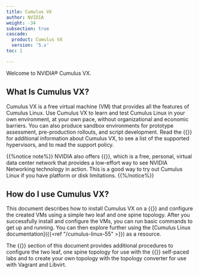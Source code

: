 ```yaml
---
title: Cumulus VX
author: NVIDIA
weight: -34
subsection: true
cascade:
  product: Cumulus VX
  version: '5.x'
toc: 1

---
```

Welcome to NVIDIA&#174; Cumulus VX.

<!-- vale off -->
## What Is Cumulus VX?
<!-- vale on -->

Cumulus VX is a free virtual machine (VM) that provides all the features of Cumulus Linux. Use Cumulus VX to learn and test Cumulus Linux in your own environment, at your own pace, without organizational and economic barriers. You can also produce sandbox environments for prototype assessment, pre-production rollouts, and script development. Read the {{<link url="/Overview" text="Cumulus VX overview">}} for additional information about Cumulus VX, to see a list of the supported hypervisors, and to read the support policy.

{{%notice note%}}
NVIDIA also offers {{<exlink url="https://www.nvidia.com/en-us/networking/ethernet-switching/air/" text="NVIDIA AIR">}}, which is a free, personal, virtual data center network that provides a low-effort way to see NVIDIA Networking technology in action. This is a good way to try out Cumulus Linux if you have platform or disk limitations.
{{%/notice%}}

<!-- vale off -->
## How do I use Cumulus VX?
<!-- vale on -->

This document describes how to install Cumulus VX on a {{<link url="Overview#supported-hypervisors" text="supported hypervisor">}} and configure the created VMs using a simple two leaf and one spine topology. After you successfully install and configure the VMs, you can run basic commands to get up and running. You can then explore further using the [Cumulus Linux documentation]({{<ref "/cumulus-linux-55" >}}) as a resource.

The {{<link url="Advanced-Configuration" text="Advanced Configuration">}} section of this document provides additional procedures to configure the two leaf, one spine topology for use with the {{<exlink url="https://www.nvidia.com/en-us/networking/linux-on-demand/" text="Cumulus Linux on demand">}} self-paced labs and to create your own topology with the topology converter for use with Vagrant and Libvirt.
